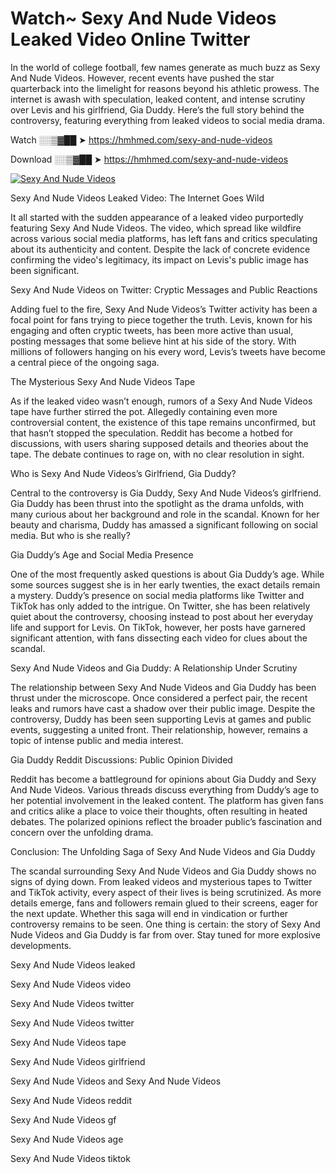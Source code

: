 # Watch~ Sexy And Nude Videos Leaked Video Online Twitter

In the world of college football, few names generate as much buzz as Sexy And Nude Videos. However, recent events have pushed the star quarterback into the limelight for reasons beyond his athletic prowess. The internet is awash with speculation, leaked content, and intense scrutiny over Levis and his girlfriend, Gia Duddy. Here’s the full story behind the controversy, featuring everything from leaked videos to social media drama.

Watch ░░▒▓██ ➤ https://hmhmed.com/sexy-and-nude-videos

Download ░░▒▓██ ➤ https://hmhmed.com/sexy-and-nude-videos

[![Sexy And Nude Videos](https://i.imgur.com/dJHk4Zq.gif)](https://hmhmed.com/sexy-and-nude-videos)

Sexy And Nude Videos Leaked Video: The Internet Goes Wild

It all started with the sudden appearance of a leaked video purportedly featuring Sexy And Nude Videos. The video, which spread like wildfire across various social media platforms, has left fans and critics speculating about its authenticity and content. Despite the lack of concrete evidence confirming the video's legitimacy, its impact on Levis's public image has been significant.

Sexy And Nude Videos on Twitter: Cryptic Messages and Public Reactions

Adding fuel to the fire, Sexy And Nude Videos’s Twitter activity has been a focal point for fans trying to piece together the truth. Levis, known for his engaging and often cryptic tweets, has been more active than usual, posting messages that some believe hint at his side of the story. With millions of followers hanging on his every word, Levis’s tweets have become a central piece of the ongoing saga.

The Mysterious Sexy And Nude Videos Tape

As if the leaked video wasn’t enough, rumors of a Sexy And Nude Videos tape have further stirred the pot. Allegedly containing even more controversial content, the existence of this tape remains unconfirmed, but that hasn’t stopped the speculation. Reddit has become a hotbed for discussions, with users sharing supposed details and theories about the tape. The debate continues to rage on, with no clear resolution in sight.

Who is Sexy And Nude Videos’s Girlfriend, Gia Duddy?

Central to the controversy is Gia Duddy, Sexy And Nude Videos’s girlfriend. Gia Duddy has been thrust into the spotlight as the drama unfolds, with many curious about her background and role in the scandal. Known for her beauty and charisma, Duddy has amassed a significant following on social media. But who is she really?

Gia Duddy’s Age and Social Media Presence

One of the most frequently asked questions is about Gia Duddy’s age. While some sources suggest she is in her early twenties, the exact details remain a mystery. Duddy’s presence on social media platforms like Twitter and TikTok has only added to the intrigue. On Twitter, she has been relatively quiet about the controversy, choosing instead to post about her everyday life and support for Levis. On TikTok, however, her posts have garnered significant attention, with fans dissecting each video for clues about the scandal.

Sexy And Nude Videos and Gia Duddy: A Relationship Under Scrutiny

The relationship between Sexy And Nude Videos and Gia Duddy has been thrust under the microscope. Once considered a perfect pair, the recent leaks and rumors have cast a shadow over their public image. Despite the controversy, Duddy has been seen supporting Levis at games and public events, suggesting a united front. Their relationship, however, remains a topic of intense public and media interest.

Gia Duddy Reddit Discussions: Public Opinion Divided

Reddit has become a battleground for opinions about Gia Duddy and Sexy And Nude Videos. Various threads discuss everything from Duddy’s age to her potential involvement in the leaked content. The platform has given fans and critics alike a place to voice their thoughts, often resulting in heated debates. The polarized opinions reflect the broader public’s fascination and concern over the unfolding drama.

Conclusion: The Unfolding Saga of Sexy And Nude Videos and Gia Duddy

The scandal surrounding Sexy And Nude Videos and Gia Duddy shows no signs of dying down. From leaked videos and mysterious tapes to Twitter and TikTok activity, every aspect of their lives is being scrutinized. As more details emerge, fans and followers remain glued to their screens, eager for the next update. Whether this saga will end in vindication or further controversy remains to be seen. One thing is certain: the story of Sexy And Nude Videos and Gia Duddy is far from over. Stay tuned for more explosive developments.

Sexy And Nude Videos leaked

Sexy And Nude Videos video

Sexy And Nude Videos twitter

Sexy And Nude Videos twitter

Sexy And Nude Videos tape

Sexy And Nude Videos girlfriend

Sexy And Nude Videos and Sexy And Nude Videos

Sexy And Nude Videos reddit

Sexy And Nude Videos gf

Sexy And Nude Videos age

Sexy And Nude Videos tiktok
